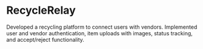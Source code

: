 # RecycleRelay
Developed a recycling platform to connect users with vendors. Implemented user and vendor authentication, item uploads with images, status tracking, and accept/reject functionality.

